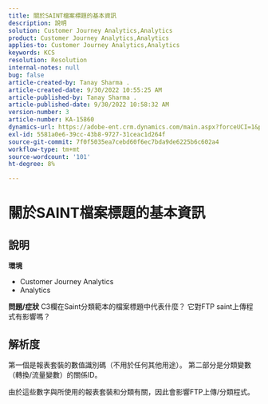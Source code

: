 ```yaml
---
title: 關於SAINT檔案標題的基本資訊
description: 說明
solution: Customer Journey Analytics,Analytics
product: Customer Journey Analytics,Analytics
applies-to: Customer Journey Analytics,Analytics
keywords: KCS
resolution: Resolution
internal-notes: null
bug: false
article-created-by: Tanay Sharma .
article-created-date: 9/30/2022 10:55:25 AM
article-published-by: Tanay Sharma .
article-published-date: 9/30/2022 10:58:32 AM
version-number: 3
article-number: KA-15860
dynamics-url: https://adobe-ent.crm.dynamics.com/main.aspx?forceUCI=1&pagetype=entityrecord&etn=knowledgearticle&id=bbc6275e-ae40-ed11-9db1-0022480868ff
exl-id: 5581a0e6-39cc-43b8-9727-31ceac1d264f
source-git-commit: 7f0f5035ea7cebd60f6ec7bda9de6225b6c602a4
workflow-type: tm+mt
source-wordcount: '101'
ht-degree: 8%

---
```


# 關於SAINT檔案標題的基本資訊

## 說明

<b>環境</b>
- Customer Journey Analytics
- Analytics



<b>問題/症狀</b>
C3欄在Saint分類範本的檔案標題中代表什麼？ 它對FTP saint上傳程式有影響嗎？


## 解析度


第一個是報表套裝的數值識別碼（不用於任何其他用途）。 第二部分是分類變數（轉換/流量變數）的關係ID。

由於這些數字與所使用的報表套裝和分類有關，因此會影響FTP上傳/分類程式。

